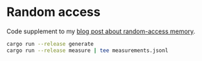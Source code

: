 # Random access

Code supplement to my [blog post about random-access memory](https://samestep.com/blog/random-access/).

```sh
cargo run --release generate
cargo run --release measure | tee measurements.jsonl
```

